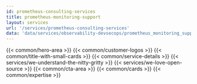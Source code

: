 ```yaml
---
id: prometheus-consulting-services
title: prometheus-monitoring-support
layout: services
url: '/services/prometheus-consulting-services'
data: 'data/services/observability-devsecops/prometheus_monitoring_support.json'
---
```

{{< common/hero-area >}}
{{< common/customer-logos >}}
{{< common/title-with-small-cards >}}
{{< common/service-details >}}
{{< services/we-understand-the-nitty-gritty >}}
{{< services/we-love-open-source >}}
{{< common/cta-area >}}
{{< common/cards >}}
{{< common/expertise >}}



